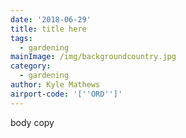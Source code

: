 ```yaml
---
date: '2018-06-29'
title: title here
tags:
  - gardening
mainImage: /img/backgroundcountry.jpg
category:
  - gardening
author: Kyle Mathews
airport-code: '[''ORD'']'
---
```

body copy
